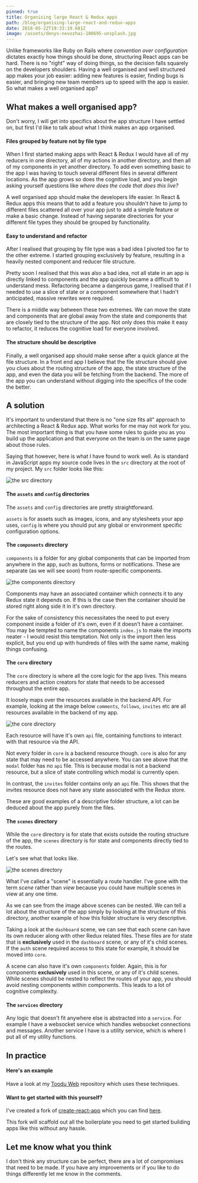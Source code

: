 ```yaml
---
pinned: true
title: Organising large React & Redux apps
path: /blog/organising-large-react-and-redux-apps
date: 2018-05-22T19:33:19.681Z
image: /assets/denys-nevozhai-100695-unsplash.jpg
---
```

Unlike frameworks like Ruby on Rails where _convention over configuration_ dictates exactly how things should be done, structuring React apps can be hard. There is no "right" way of doing things, so the decision falls squarely on the developers shoulders. Having a well organised and well structured app makes your job easier: adding new features is easier, finding bugs is easier, and bringing new team members up to speed with the app is easier. So what makes a well organised app?

## What makes a well organised app?

Don't worry, I will get into specifics about the app structure I have settled on, but first I'd like to talk about what I think makes an app organised.

#### Files grouped by feature not by file type

When I first started making apps with React & Redux I would have all of my reducers in one directory, all of my actions in another directory, and then all of my components in yet another directory. To add even something basic to the app I was having to touch several different files in several different locations. As the app grows so does the cognitive load, and you begin asking yourself questions like _where does the code that does this live?_

A well organised app should make the developers life easier. In React & Redux apps this means that to add a feature you shouldn't have to jump to different files scattered all over your app just to add a simple feature or make a basic change. Instead of having separate directories for your different file types they should be grouped by functionality.

#### Easy to understand and refactor

After I realised that grouping by file type was a bad idea I pivoted too far to the other extreme. I started grouping exclusively by feature, resulting in a heavily nested component and reducer file structure.

Pretty soon I realised that this was also a bad idea, not all state in an app is directly linked to components and the app quickly became a difficult to understand mess. Refactoring became a dangerous game, I realised that if I needed to use a slice of state or a component somewhere that I hadn't anticipated, massive rewrites were required.

There is a middle way between these two extremes. We can move the state and components that are global away from the state and components that are closely tied to the structure of the app. Not only does this make it easy to refactor, it reduces the cognitive load for everyone involved.

#### The structure should be descriptive

Finally, a well organised app should make sense after a quick glance at the file structure. In a front end app I believe that the file structure should give you clues about the routing structure of the app, the state structure of the app, and even the data you will be fetching from the backend. The more of the app you can understand without digging into the specifics of the code the better.

## A solution

It's important to understand that there is no "one size fits all" approach to architecting a React & Redux app. What works for me may not work for you. The most important thing is that you have some rules to guide you as you build up the application and that everyone on the team is on the same page about those rules.

Saying that however, here is what I have found to work well. As is standard in JavaScript apps my source code lives in the `src` directory at the root of my project. My `src` folder looks like this:

![the src directory](/assets/react-app-structure-src.png)

#### The `assets` and `config` directories

The `assets` and `config` directories are pretty straightforward.

`assets` is for assets such as images, icons, and any stylesheets your app uses, `config` is where you should put any global or environment specific configuration options.

#### The `components` directory

`components` is a folder for any global components that can be imported from anywhere in the app, such as buttons, forms or notifications. These are separate (as we will see soon) from route-specific components.

![the components directory](/assets/react-app-structure-components.png)

Components may have an associated container which connects it to any Redux state it depends on. If this is the case then the container should be stored right along side it in it's own directory.

For the sake of consistency this necessitates the need to put every component inside a folder of it's own, even if it doesn't have a container. You may be tempted to name the components `index.js` to make the imports neater - I would resist this temptation. Not only is the import then less explicit, but you end up with hundreds of files with the same name, making things confusing.

#### The `core` directory

The `core` directory is where all the core logic for the app lives. This means reducers and action creators for state that needs to be accessed throughout the entire app.

It loosely maps over the resources available in the backend API. For example, looking at the image below `comments`, `follows`, `invites` etc are all resources available in the backend of my app.

![the core directory](/assets/react-app-structure-core.png)

Each resource will have it's own `api` file, containing functions to interact with that resource via the API.

Not every folder in `core` is a backend resource though. `core` is also for any state that may need to be accessed anywhere. You can see above that the `modal` folder has no `api` file. This is because modal is not a backend resource, but a slice of state controlling which modal is currently open.

In contrast, the `invites` folder contains only an `api` file. This shows that the invites resource does not have any state associated with the Redux store.

These are good examples of a descriptive folder structure, a lot can be deduced about the app purely from the files.

#### The `scenes` directory

While the `core` directory is for state that exists outside the routing structure of the app, the `scenes` directory is for state and components directly tied to the routes.

Let's see what that looks like.

![the scenes directory](/assets/react-app-structure-scenes.png)

What I've called a "scene" is essentially a route handler. I've gone with the term _scene_ rather than _view_ because you could have multiple scenes in view at any one time.

As we can see from the image above scenes can be nested. We can tell a lot about the structure of the app simply by looking at the structure of this directory, another example of how this folder structure is very descriptive.

Taking a look at the `dashboard` scene, we can see that each scene can have its own reducer along with other Redux related files. These files are for state that is **exclusively** used in the `dashboard` scene, or any of it's child scenes. If the `auth` scene required access to this state for example, it should be moved into `core`.

A scene can also have it's own `components` folder. Again, this is for components **exclusively** used in this scene, or any of it's child scenes. While scenes should be nested to reflect the routes of your app, you should avoid nesting components within components. This leads to a lot of cognitive complexity.

#### The `services` directory

Any logic that doesn't fit anywhere else is abstracted into a `service`. For example I have a websocket service which handles websocket connections and messages. Another service I have is a utility service, which is where I put all of my utility functions.

## In practice

#### Here's an example

Have a look at my [Toodu Web](https://github.com/bhnywl/toodu-web) repository which uses these techniques.

#### Want to get started with this yourself?

I've created a fork of [create-react-app](https://github.com/facebook/create-react-app) which you can find [here](https://github.com/bhnywl/create-react-app).

This fork will scaffold out all the boilerplate you need to get started building apps like this without any hassle.

## Let me know what you think

I don't think any structure can be perfect, there are a lot of compromises that need to be made. If you have any improvements or if you like to do things differently let me know in the comments.
